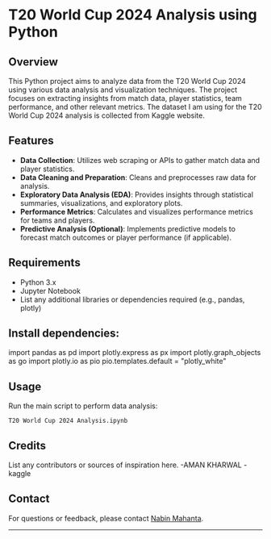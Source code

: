 

# T20 World Cup 2024 Analysis using Python


## Overview
This Python project aims to analyze data from the T20 World Cup 2024 using various data analysis and visualization techniques. The project focuses on extracting insights from match data, player statistics, team performance, and other relevant metrics.
The dataset I am using for the T20 World Cup 2024 analysis is collected from Kaggle website.

## Features
- **Data Collection**: Utilizes web scraping or APIs to gather match data and player statistics.
- **Data Cleaning and Preparation**: Cleans and preprocesses raw data for analysis.
- **Exploratory Data Analysis (EDA)**: Provides insights through statistical summaries, visualizations, and exploratory plots.
- **Performance Metrics**: Calculates and visualizes performance metrics for teams and players.
- **Predictive Analysis (Optional)**: Implements predictive models to forecast match outcomes or player performance (if applicable).

## Requirements
- Python 3.x
- Jupyter Notebook
- List any additional libraries or dependencies required (e.g., pandas, plotly)


## Install dependencies:
 
   import pandas as pd
   import plotly.express as px
   import plotly.graph_objects as go
   import plotly.io as pio
   pio.templates.default = "plotly_white"

## Usage
 Run the main script to perform data analysis:
   ```
   T20 World Cup 2024 Analysis.ipynb
   ```


## Credits
List any contributors or sources of inspiration here.
 -AMAN KHARWAL
 -kaggle

## Contact
For questions or feedback, please contact [Nabin Mahanta](imnabin18@gmail.com).

---

